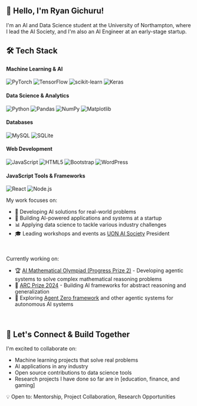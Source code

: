 ## 👋 Hello, I'm Ryan Gichuru!

I'm an AI and Data Science student at the University of Northampton, where I lead the AI Society, and I'm also an AI Engineer at an early-stage startup. 
<br>

## 🛠️ Tech Stack

#### Machine Learning & AI
![PyTorch](https://img.shields.io/badge/PyTorch-%23EE4C2C.svg?style=plastic&logo=PyTorch&logoColor=white) 
![TensorFlow](https://img.shields.io/badge/TensorFlow-%23FF6F00.svg?style=plastic&logo=TensorFlow&logoColor=white) 
![scikit-learn](https://img.shields.io/badge/scikit--learn-%23F7931E.svg?style=plastic&logo=scikit-learn&logoColor=white) 
![Keras](https://img.shields.io/badge/Keras-%23D00000.svg?style=plastic&logo=Keras&logoColor=white)

#### Data Science & Analytics
![Python](https://img.shields.io/badge/python-3670A0?style=plastic&logo=python&logoColor=ffdd54)
![Pandas](https://img.shields.io/badge/pandas-%23150458.svg?style=plastic&logo=pandas&logoColor=white) 
![NumPy](https://img.shields.io/badge/numpy-%23013243.svg?style=plastic&logo=numpy&logoColor=white) 
![Matplotlib](https://img.shields.io/badge/Matplotlib-%23ffffff.svg?style=plastic&logo=Matplotlib&logoColor=black)

#### Databases
![MySQL](https://img.shields.io/badge/mysql-%2300000f.svg?style=plastic&logo=mysql&logoColor=white) 
![SQLite](https://img.shields.io/badge/sqlite-%2307405e.svg?style=plastic&logo=sqlite&logoColor=white)

#### Web Development
![JavaScript](https://img.shields.io/badge/javascript-%23323330.svg?style=plastic&logo=javascript&logoColor=%23F7DF1E)
![HTML5](https://img.shields.io/badge/html5-%23E34F26.svg?style=plastic&logo=html5&logoColor=white) 
![Bootstrap](https://img.shields.io/badge/bootstrap-%238511FA.svg?style=plastic&logo=bootstrap&logoColor=white)
![WordPress](https://img.shields.io/badge/WordPress-%23117AC9.svg?style=plastic&logo=WordPress&logoColor=white)

#### JavaScript Tools & Frameworks
![React](https://img.shields.io/badge/react-%2320232a.svg?style=plastic&logo=react&logoColor=%2361DAFB)
![Node.js](https://img.shields.io/badge/node.js-6DA55F?style=plastic&logo=node.js&logoColor=white)
<br>

My work focuses on:
- 🤖 Developing AI solutions for real-world problems
- 🚀 Building AI-powered applications and systems at a startup
- 📊 Applying data science to tackle various industry challenges
- 🎓 Leading workshops and events as [UON AI Society](https://linktr.ee/UON_AISOCIETY) President
<br>

Currently working on:
- 🏆 [AI Mathematical Olympiad (Progress Prize 2)](https://www.kaggle.com/competitions/ai-mathematical-olympiad-progress-prize-2/overview) - Developing agentic systems to solve complex mathematical reasoning problems
- 🧠 [ARC Prize 2024](https://www.kaggle.com/competitions/arc-prize-2024) - Building AI frameworks for abstract reasoning and generalization
- 🤝 Exploring [Agent Zero framework](https://github.com/frdel/agent-zero) and other agentic systems for autonomous AI systems
<br>

## 👥 Let's Connect & Build Together

I'm excited to collaborate on:
- Machine learning projects that solve real problems
- AI applications in any industry
- Open source contributions to data science tools
- Research projects I have done so far are in [education, finance, and gaming]

💡 Open to: Mentorship, Project Collaboration, Research Opportunities
